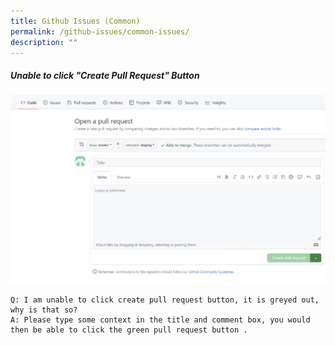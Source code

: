 ```yaml
---
title: Github Issues (Common)
permalink: /github-issues/common-issues/
description: ""
---
```

##### Unable to click "Create Pull Request" Button

![](/images/pr-greyedoutbutton.png)

```
Q: I am unable to click create pull request button, it is greyed out, why is that so?
A: Please type some context in the title and comment box, you would then be able to click the green pull request button .
```
